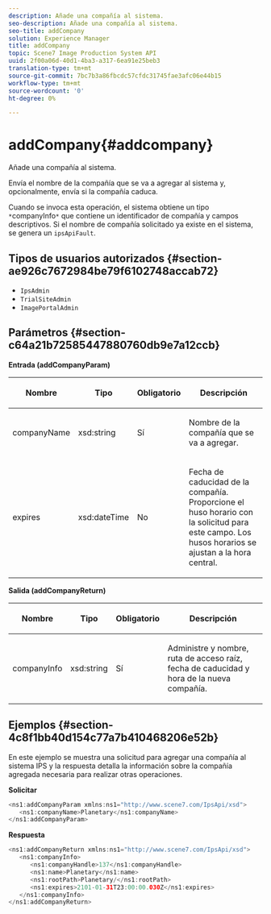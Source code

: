 ```yaml
---
description: Añade una compañía al sistema.
seo-description: Añade una compañía al sistema.
seo-title: addCompany
solution: Experience Manager
title: addCompany
topic: Scene7 Image Production System API
uuid: 2f00a06d-40d1-4ba3-a317-6ea91e25beb3
translation-type: tm+mt
source-git-commit: 7bc7b3a86fbcdc57cfdc31745fae3afc06e44b15
workflow-type: tm+mt
source-wordcount: '0'
ht-degree: 0%

---
```



# addCompany{#addcompany}

Añade una compañía al sistema.

Envía el nombre de la compañía que se va a agregar al sistema y, opcionalmente, envía si la compañía caduca.

Cuando se invoca esta operación, el sistema obtiene un tipo ` *`companyInfo`*` que contiene un identificador de compañía y campos descriptivos. Si el nombre de compañía solicitado ya existe en el sistema, se genera un `ipsApiFault`.

## Tipos de usuarios autorizados {#section-ae926c7672984be79f6102748accab72}

* `IpsAdmin`
* `TrialSiteAdmin`
* `ImagePortalAdmin`

## Parámetros {#section-c64a21b72585447880760db9e7a12ccb}

**Entrada (addCompanyParam)**

<table id="table_AA915BAD2E8E4A1B9719725994309CE8"> 
 <thead> 
  <tr> 
   <th colname="col1" class="entry"> <p>Nombre </p> </th> 
   <th colname="col2" class="entry"> <p>Tipo </p> </th> 
   <th colname="col3" class="entry"> <p>Obligatorio </p> </th> 
   <th colname="col4" class="entry"> <p>Descripción </p> </th> 
  </tr> 
 </thead>
 <tbody> 
  <tr> 
   <td colname="col1"> <p><span class="codeph"> <span class="varname"> companyName</span> </span> </p> </td> 
   <td colname="col2"> <p><span class="codeph"> xsd:string</span> </p> </td> 
   <td colname="col3"> <p>Sí </p> </td> 
   <td colname="col4"> <p>Nombre de la compañía que se va a agregar. </p> </td> 
  </tr> 
  <tr> 
   <td colname="col1"> <p><span class="codeph"> <span class="varname"> expires</span> </span> </p> </td> 
   <td colname="col2"> <p><span class="codeph"> xsd:dateTime</span> </p> </td> 
   <td colname="col3"> <p>No </p> </td> 
   <td colname="col4"> <p>Fecha de caducidad de la compañía. Proporcione el huso horario con la solicitud para este campo. Los husos horarios se ajustan a la hora central. </p> </td> 
  </tr> 
 </tbody> 
</table>

**Salida (addCompanyReturn)**

<table id="table_89EBAC0E0FB34793BD843837BB02B518"> 
 <thead> 
  <tr> 
   <th colname="col1" class="entry"> <p>Nombre </p> </th> 
   <th colname="col2" class="entry"> <p>Tipo </p> </th> 
   <th colname="col3" class="entry"> <p>Obligatorio </p> </th> 
   <th colname="col4" class="entry"> <p>Descripción </p> </th> 
  </tr> 
 </thead>
 <tbody> 
  <tr> 
   <td colname="col1"> <p><span class="codeph"> <span class="varname"> companyInfo</span> </span> </p> </td> 
   <td colname="col2"> <p><span class="codeph"> xsd:string</span> </p> </td> 
   <td colname="col3"> <p>Sí </p> </td> 
   <td colname="col4"> <p>Administre y nombre, ruta de acceso raíz, fecha de caducidad y hora de la nueva compañía. </p> </td> 
  </tr> 
 </tbody> 
</table>

## Ejemplos {#section-4c8f1bb40d154c77a7b410468206e52b}

En este ejemplo se muestra una solicitud para agregar una compañía al sistema IPS y la respuesta detalla la información sobre la compañía agregada necesaria para realizar otras operaciones.

**Solicitar**

```java
<ns1:addCompanyParam xmlns:ns1="http://www.scene7.com/IpsApi/xsd">
   <ns1:companyName>Planetary</ns1:companyName>
</ns1:addCompanyParam>
```

**Respuesta**

```java
<ns1:addCompanyReturn xmlns:ns1="http://www.scene7.com/IpsApi/xsd">
   <ns1:companyInfo>
      <ns1:companyHandle>137</ns1:companyHandle>
      <ns1:name>Planetary</ns1:name>
      <ns1:rootPath>Planetary/</ns1:rootPath>
      <ns1:expires>2101-01-31T23:00:00.030Z</ns1:expires>
   </ns1:companyInfo>
</ns1:addCompanyReturn>
```

